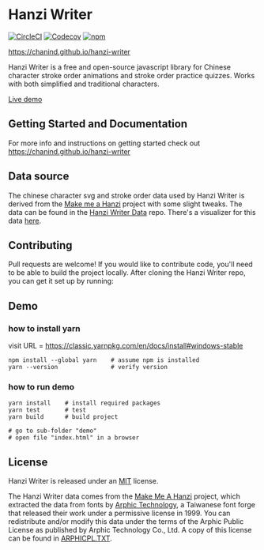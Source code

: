 
Hanzi Writer
=====================

[![CircleCI](https://img.shields.io/circleci/project/github/chanind/hanzi-writer/master.svg)](https://circleci.com/gh/chanind/hanzi-writer/tree/master)
[![Codecov](https://img.shields.io/codecov/c/github/chanind/hanzi-writer/master.svg)](https://codecov.io/gh/chanind/hanzi-writer)
[![npm](https://img.shields.io/npm/v/hanzi-writer.svg)](https://www.npmjs.com/package/hanzi-writer)

https://chanind.github.io/hanzi-writer

Hanzi Writer is a free and open-source javascript library for Chinese character stroke order animations and stroke order practice quizzes. Works with both simplified and traditional characters.

[Live demo](https://chanind.github.io/hanzi-writer/demo.html)

## Getting Started and Documentation

For more info and instructions on getting started check out https://chanind.github.io/hanzi-writer

## Data source

The chinese character svg and stroke order data used by Hanzi Writer is derived from the [Make me a Hanzi](https://github.com/skishore/makemeahanzi) project with some slight tweaks. The data can be found in the [Hanzi Writer Data](https://github.com/chanind/hanzi-writer-data) repo. There's a visualizer for this data [here](https://chanind.github.io/hanzi-writer-data).

## Contributing

Pull requests are welcome! If you would like to contribute code, you'll need to be able to build the project locally. After cloning the Hanzi Writer repo, you can get it set up by running:

## Demo

### how to install yarn 

visit URL = https://classic.yarnpkg.com/en/docs/install#windows-stable

```
npm install --global yarn    # assume npm is installed 
yarn --version				 # verify version 
```


### how to run demo

```
yarn install	# install required packages
yarn test    	# test 
yarn build   	# build project

# go to sub-folder "demo" 
# open file "index.html" in a browser
```

## License

Hanzi Writer is released under an [MIT](https://raw.githubusercontent.com/chanind/hanzi-writer/master/LICENSE) license.

The Hanzi Writer data comes from the [Make Me A Hanzi](https://github.com/skishore/makemeahanzi) project, which extracted the data from fonts by [Arphic Technology](http://www.arphic.com/), a Taiwanese font forge that released their work under a permissive license in 1999. You can redistribute and/or modify this data under the terms of the Arphic Public License as published by Arphic Technology Co., Ltd. A copy of this license can be found in [ARPHICPL.TXT](https://raw.githubusercontent.com/chanind/hanzi-writer-data/master/ARPHICPL.TXT).
